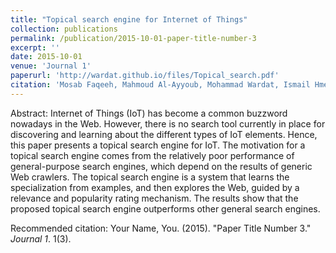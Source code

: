 ```yaml
---
title: "Topical search engine for Internet of Things"
collection: publications
permalink: /publication/2015-10-01-paper-title-number-3
excerpt: ''
date: 2015-10-01
venue: 'Journal 1'
paperurl: 'http://wardat.github.io/files/Topical_search.pdf'
citation: 'Mosab Faqeeh, Mahmoud Al-Ayyoub, Mohammad Wardat, Ismail Hmeidi, and Yaser Jararweh. "Topical search engine for Internet of Things." 2014 IEEE/ACS 11th International Conference on Computer Systems and Applications (AICCSA). IEEE, 2014.'
---
```

Abstract: Internet of Things (IoT) has become a common buzzword nowadays in the Web. However, there is no search tool currently in place for discovering and learning about the different types of IoT elements. Hence, this paper presents a topical search engine for IoT. The motivation for a topical search engine comes from the relatively poor performance of general-purpose search engines, which depend on the results of generic Web crawlers. The topical search engine is a system that learns the specialization from examples, and then explores the Web, guided by a relevance and popularity rating mechanism. The results show that the proposed topical search engine outperforms other general search engines.

<!-- [Download paper here](http://wardat.github.io/files/Topical_search.pdf) -->

Recommended citation: Your Name, You. (2015). "Paper Title Number 3." <i>Journal 1</i>. 1(3).